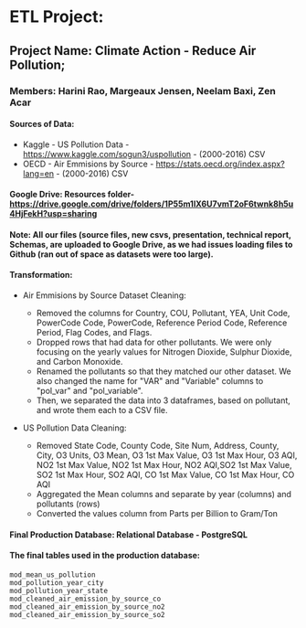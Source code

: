 # ETL Project:
## Project Name: Climate Action - Reduce Air Pollution;
### Members: Harini Rao, Margeaux Jensen, Neelam Baxi, Zen Acar


#### Sources of Data:
-	Kaggle - US Pollution Data - https://www.kaggle.com/sogun3/uspollution -  (2000-2016) CSV 
-	OECD - Air Emmisions by Source - https://stats.oecd.org/index.aspx?lang=en - (2000-2016) CSV

#### Google Drive: Resources folder- https://drive.google.com/drive/folders/1P55m1IX6U7vmT2oF6twnk8h5u4HjFekH?usp=sharing

#### Note: All our files (source files, new csvs, presentation, technical report, Schemas, are uploaded to Google Drive, as we had 			issues loading files to Github (ran out of space as datasets were too large).

	
#### Transformation:
-	Air Emmisions by Source Dataset Cleaning:
	-	Removed the columns for Country, COU, Pollutant, YEA, Unit Code, PowerCode Code, PowerCode, Reference 			Period Code, Reference Period, Flag Codes, and Flags. 
	-	Dropped rows that had data for other pollutants. We were only focusing on the yearly values for Nitrogen Dioxide, 			Sulphur Dioxide, and Carbon Monoxide.
	-	Renamed the pollutants so that they matched our other dataset. We also changed the name for "VAR" and "Variable" columns to "pol_var" and "pol_variable". 
	-	Then, we separated the data into 3 dataframes, based on pollutant, and wrote them each to a CSV file. 


-	US Pollution Data Cleaning:
	-	Removed State Code, County Code, Site Num, Address, County, City, O3 Units, O3 Mean, O3 1st Max Value, O3 1st Max Hour, 		O3 AQI, NO2 1st Max Value, NO2 1st Max Hour, NO2 AQI,SO2 1st Max Value, SO2 1st Max Hour, SO2 AQI, CO 1st Max Value, CO 		1st Max Hour, CO AQI
	-	Aggregated the Mean columns and separate by year (columns) and pollutants (rows)
	- 	Converted the values column from Parts per Billion to Gram/Ton

#### Final Production Database: Relational Database - PostgreSQL

#### The final tables used in the production database:
	mod_mean_us_pollution
	mod_pollution_year_city
	mod_pollution_year_state
	mod_cleaned_air_emission_by_source_co
	mod_cleaned_air_emission_by_source_no2
	mod_cleaned_air_emission_by_source_so2



